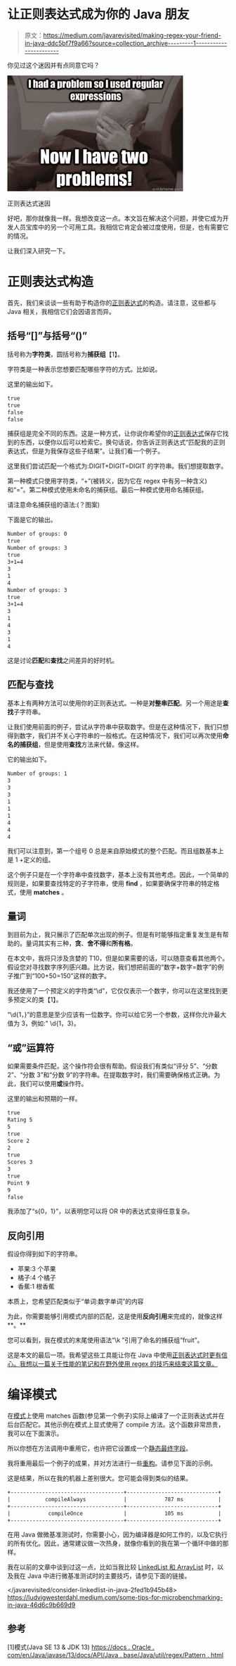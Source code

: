# 让正则表达式成为你的 Java 朋友

> 原文：<https://medium.com/javarevisited/making-regex-your-friend-in-java-ddc5bf7f9a66?source=collection_archive---------1----------------------->

你见过这个迷因并有点同意它吗？

![](img/ec967d1262ed9f31c8c566db87553294.png)

正则表达式迷因

好吧，那你就像我一样。我想改变这一点。本文旨在解决这个问题，并使它成为开发人员宝库中的另一个可用工具。我相信它肯定会被过度使用，但是，也有需要它的情况。

让我们深入研究一下。

# 正则表达式构造

首先，我们来谈谈一些有助于构造你的[正则表达式](/javarevisited/7-best-regular-expression-courses-for-developers-to-learn-in-2021-9b8cb37bb3a5)的构造。请注意，这些都与 Java 相关，我相信它们会因语言而异。

## 括号“[]”与括号“()”

括号称为**字符类**，圆括号称为**捕获组**【1】。

字符类是一种表示您想要匹配哪些字符的方式。比如说。

这里的输出如下。

```
true
true
false
false
```

捕获组是完全不同的东西。这是一种方式，让你说你希望你的[正则表达式](https://javarevisited.blogspot.com/2016/10/how-to-check-if-string-is-numeric-in-Java.html)保存它找到的东西，以便你以后可以检索它。换句话说，你告诉正则表达式“匹配我的正则表达式，但是为我保存这些子结果”。让我们看一个例子。

这里我们尝试匹配一个格式为:DIGIT+DIGIT=DIGIT 的字符串。我们想提取数字。

第一种模式只使用字符类，“+”(被转义，因为它在 regex 中有另一种含义)和“=”。第二种模式使用未命名的捕获组。最后一种模式使用命名捕获组。

请注意命名捕获组的语法:(？<name>图案)</name>

下面是它的输出。

```
Number of groups: 0
true
Number of groups: 3
true
3+1=4
3
1
4
Number of groups: 3
true
3+1=4
3
1
4
3
1
4
```

这是讨论**匹配**和**查找**之间差异的好时机。

## 匹配与查找

基本上有两种方法可以使用你的正则表达式。一种是**对整串匹配**。另一个用途是**查找**子字符串。

让我们使用前面的例子，尝试从字符串中获取数字。但是在这种情况下，我们只想得到数字，我们并不关心字符串的一般格式。在这种情况下，我们可以再次使用**命名的捕获组**，但是使用**查找**方法来代替。像这样。

它的输出如下。

```
Number of groups: 1
3
3
3
1
1
1
4
4
4
```

我们可以注意到，第一个组号 0 总是来自原始模式的整个匹配。而且组数基本上是 1 +定义的组。

这个例子只是在一个字符串中查找数字，基本上没有其他考虑。因此，一个简单的规则是，如果要查找特定的子字符串，使用 **find** ，如果要确保字符串的特定格式，使用 **matches** 。

## 量词

到目前为止，我只展示了匹配单次出现的例子。但是有时能够指定重复发生是有帮助的。量词其实有三种，**贪**、**舍不得**和**所有格**。

在本文中，我将只涉及贪婪的 T10，但是如果需要的话，可以随意查看其他两个。假设您对寻找数字序列感兴趣。比方说，我们想把前面的“数字+数字=数字”的例子推广到“100+50=150”这样的数字。

我还使用了一个预定义的字符类“\d”，它仅仅表示一个数字，你可以在这里找到更多预定义的类【1】。

“\\d{1，}”的意思是至少应该有一位数字。你可以给它另一个参数，这样你允许最大值为 3，例如:" \\d{1，3}。

## “或”运算符

如果需要条件匹配，这个操作符会很有帮助。假设我们有类似“评分 5”、“分数 2”、“分数 3”和“分数 9”的字符串。在提取数字时，我们需要确保格式正确。为此，我们可以使用**或**操作符。

这里的输出和预期的一样。

```
true
Rating 5
5
true
Score 2
2
true
Scores 3
3
true
Point 9
9
false
```

我添加了“s{0，1}”，以表明您可以将 OR 中的表达式变得任意复杂。

## 反向引用

假设你得到如下的字符串。

*   苹果:3 个苹果
*   橘子:4 个橘子
*   香蕉:1 根香蕉

本质上，您希望匹配类似于“单词:数字单词”的内容

为此，你需要能够引用模式内部的匹配，这是使用**反向引用**来完成的，就像这样**。**

您可以看到，我在模式的末尾使用语法“\\k <name>”引用了命名的捕获组“fruit”。</name>

这是本文的最后一项。我希望这些工具能让你在 Java 中使用[正则表达式时更有信心。我想以一篇关于性能的笔记和在野外使用 regex 的技巧来结束这篇文章。](https://javarevisited.blogspot.com/2020/04/top-5-courses-to-learn-regular-expression-regex.html)

# 编译模式

在[模式](https://javarevisited.blogspot.com/2016/02/2-ways-to-split-string-with-dot-in-java-using-regular-expression.html)上使用 matches 函数(参见第一个例子)实际上编译了一个正则表达式并在后台匹配它。其他示例在模式上显式使用了 compile 方法。这个函数非常昂贵，我可以在下面演示。

所以你想在方法调用中重用它，也许把它设置成一个[静态最终字段](http://javarevisited.blogspot.sg/2017/01/how-public-static-final-variable-works.html#axzz51iekrZ00)。

我将重用最后一个例子的成果，并对方法进行一些[重构](/javarevisited/7-best-courses-to-learn-refactoring-and-clean-coding-in-java-47bea3c67006)。请参见下面的示例。

这是结果，所以在我的机器上差别很大。您可能会得到类似的结果。

```
+------------------------------------+-----------------------------+
|           compileAlways            |            787 ms           |
+------------------------------------+-----------------------------+
|            compileOnce             |            105 ms           |
+------------------------------------+-----------------------------+
```

在用 Java 做微基准测试时，你需要小心，因为编译器是如何工作的，以及它执行的所有优化。因此，通常建议做一次热身，就像你看到的我在第一个循环中做的那样。

我在以前的文章中谈到过这一点，比如当我比较 [LinkedList 和 ArrayList](https://www.java67.com/2012/12/difference-between-arraylist-vs-LinkedList-java.html) 时，以及我在 Java 中进行微基准测试时的主要技巧，请参见下面的链接。

</javarevisited/consider-linkedlist-in-java-2fed1b945b48>  <https://ludvigwesterdahl.medium.com/some-tips-for-microbenchmarking-in-java-46d6c9b669d9>  

## 参考

[1]模式(Java SE 13 & JDK 13)
[https://docs . Oracle . com/en/Java/javase/13/docs/API/Java . base/Java/util/regex/Pattern . html](https://docs.oracle.com/en/java/javase/13/docs/api/java.base/java/util/regex/Pattern.html)